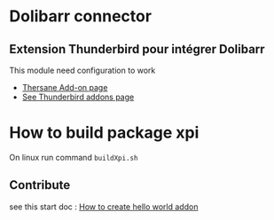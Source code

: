 # Dolibarr connector 

## Extension Thunderbird pour intégrer Dolibarr

This module need configuration to work 

- [Thersane Add-on page](https://www.thersane.fr/content/60-plugin-thunderbird-pour-dolibarr)
- [See Thunderbird addons page](https://addons.thunderbird.net/fr/thunderbird/addon/dolibarr-connector/)

# How to build package xpi
On linux run command `buildXpi.sh`

## Contribute
see this start doc : [How to create hello world addon](https://developer.thunderbird.net/add-ons/hello-world-add-on)
